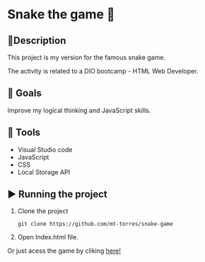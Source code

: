 # Snake the game 🐍

## :pencil:Description

This project is my version for the famous snake game.

The activity is related to a DIO bootcamp - HTML Web Developer.


## :dart: Goals
Improve my logical thinking and JavaScript skills.

## :wrench: Tools
- Visual Studio code
- JavaScript
- CSS
- Local Storage API

  
## :arrow_forward: Running the project

1. Clone the project

   ```
   git clone https://github.com/mt-torres/snake-game
   ```

2. Open Index.html file.

Or just acess the game by cliking [here!](https://mt-torres.github.io/alura-dev/snake-game)






